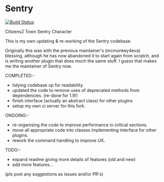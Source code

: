 # Sentry
[![Build Status](http://jabelpeeps.org/jenkins/buildStatus/icon?job=21st_Sentry&build=36)](http://jabelpeeps.org/jenkins/job/21st_Sentry/36/)

Citizens2 Town Sentry Character

This is my own updating & re-working of the Sentry codebase.

Originally this was with the previous maintainer's (mcmonkey4eva) blessing, although he has now abandoned it to start again from scratch, and is writing another plugin that does much the same stuff.  I guess that makes me the maintainer of Sentry now.

COMPLETED:-
* tidying codebase up for readability.
* updated the code to remove uses of deprecated methods from dependencies. (re-done for 1.9!)
* finish interface (actually an abstract class) for other plugins
* setup my own ci server for this fork.

ONGOING:-
* re-organising the code to improve performance in critical sections.
* move all appropriate code into classes implementing interface for other plugins.
* rework the command handling to improve UX.

TODO:-
* expand readme giving more details of features (old and new)
* add more features... 

(pls post any suggestions as issues and/or PR's)
